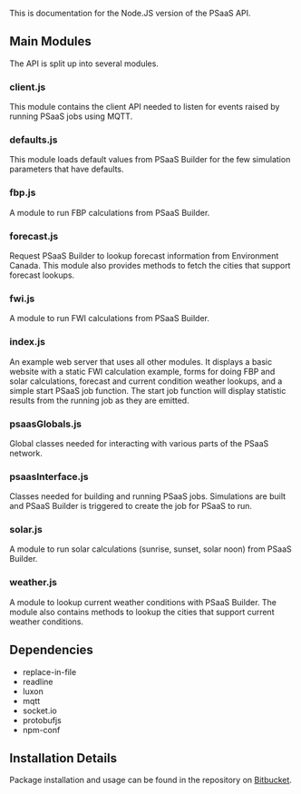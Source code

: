 This is documentation for the Node.JS version of the PSaaS API.

## Main Modules

The API is split up into several modules.

### client.js

This module contains the client API needed to listen for events raised by running PSaaS jobs using MQTT.

### defaults.js

This module loads default values from PSaaS Builder for the few simulation parameters that have defaults.

### fbp.js

A module to run FBP calculations from PSaaS Builder.

### forecast.js

Request PSaaS Builder to lookup forecast information from Environment Canada. This module also provides methods to fetch the cities that support forecast lookups.

### fwi.js

A module to run FWI calculations from PSaaS Builder.

### index.js

An example web server that uses all other modules. It displays a basic website with a static FWI calculation example, forms for doing FBP and solar calculations, forecast and current condition weather lookups, and a simple start PSaaS job function. The start job function will display statistic results from the running job as they are emitted.

### psaasGlobals.js

Global classes needed for interacting with various parts of the PSaaS network.

### psaasInterface.js

Classes needed for building and running PSaaS jobs. Simulations are built and PSaaS Builder is triggered to create the job for PSaaS to run.

### solar.js

A module to run solar calculations (sunrise, sunset, solar noon) from PSaaS Builder.

### weather.js

A module to lookup current weather conditions with PSaaS Builder. The module also contains methods to lookup the cities that support current weather conditions.

## Dependencies

- replace-in-file
- readline
- luxon
- mqtt
- socket&#46;io
- protobufjs
- npm-conf

## Installation Details

Package installation and usage can be found in the repository on [Bitbucket](https://bitbucket.org/psaasredapp/psaas-js-api).
